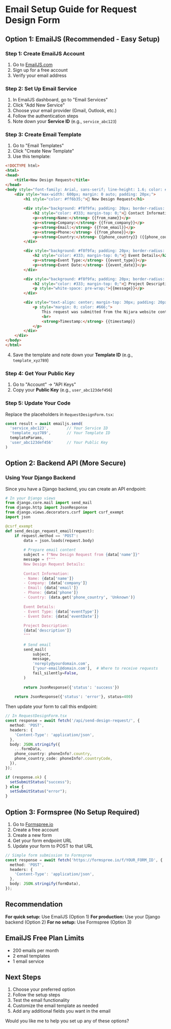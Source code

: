 # Email Setup Guide for Request Design Form

## Option 1: EmailJS (Recommended - Easy Setup)

### Step 1: Create EmailJS Account
1. Go to [EmailJS.com](https://www.emailjs.com/)
2. Sign up for a free account
3. Verify your email address

### Step 2: Set Up Email Service
1. In EmailJS dashboard, go to "Email Services"
2. Click "Add New Service"
3. Choose your email provider (Gmail, Outlook, etc.)
4. Follow the authentication steps
5. Note down your **Service ID** (e.g., `service_abc123`)

### Step 3: Create Email Template
1. Go to "Email Templates"
2. Click "Create New Template"
3. Use this template:

```html
<!DOCTYPE html>
<html>
<head>
    <title>New Design Request</title>
</head>
<body style="font-family: Arial, sans-serif; line-height: 1.6; color: #333;">
    <div style="max-width: 600px; margin: 0 auto; padding: 20px;">
        <h1 style="color: #ff6b35;">🎨 New Design Request</h1>
        
        <div style="background: #f8f9fa; padding: 20px; border-radius: 8px; margin: 20px 0;">
            <h2 style="color: #333; margin-top: 0;">👤 Contact Information</h2>
            <p><strong>Name:</strong> {{from_name}}</p>
            <p><strong>Company:</strong> {{from_company}}</p>
            <p><strong>Email:</strong> {{from_email}}</p>
            <p><strong>Phone:</strong> {{from_phone}}</p>
            <p><strong>Country:</strong> {{phone_country}} ({{phone_country_code}})</p>
        </div>

        <div style="background: #f8f9fa; padding: 20px; border-radius: 8px; margin: 20px 0;">
            <h2 style="color: #333; margin-top: 0;">📅 Event Details</h2>
            <p><strong>Event Type:</strong> {{event_type}}</p>
            <p><strong>Event Date:</strong> {{event_date}}</p>
        </div>

        <div style="background: #f8f9fa; padding: 20px; border-radius: 8px; margin: 20px 0;">
            <h2 style="color: #333; margin-top: 0;">📝 Project Description</h2>
            <p style="white-space: pre-wrap;">{{message}}</p>
        </div>

        <div style="text-align: center; margin-top: 30px; padding: 20px; background: #e9ecef; border-radius: 8px;">
            <p style="margin: 0; color: #666;">
                This request was submitted from the Nijara website contact form.
                <br>
                <strong>Timestamp:</strong> {{timestamp}}
            </p>
        </div>
    </div>
</body>
</html>
```

4. Save the template and note down your **Template ID** (e.g., `template_xyz789`)

### Step 4: Get Your Public Key
1. Go to "Account" → "API Keys"
2. Copy your **Public Key** (e.g., `user_abc123def456`)

### Step 5: Update Your Code
Replace the placeholders in `RequestDesignForm.tsx`:

```typescript
const result = await emailjs.send(
  'service_abc123',        // Your Service ID
  'template_xyz789',       // Your Template ID
  templateParams,
  'user_abc123def456'      // Your Public Key
)
```

## Option 2: Backend API (More Secure)

### Using Your Django Backend
Since you have a Django backend, you can create an API endpoint:

```python
# In your Django views
from django.core.mail import send_mail
from django.http import JsonResponse
from django.views.decorators.csrf import csrf_exempt
import json

@csrf_exempt
def send_design_request_email(request):
    if request.method == 'POST':
        data = json.loads(request.body)
        
        # Prepare email content
        subject = f"New Design Request from {data['name']}"
        message = f"""
        New Design Request Details:
        
        Contact Information:
        - Name: {data['name']}
        - Company: {data['company']}
        - Email: {data['email']}
        - Phone: {data['phone']}
        - Country: {data.get('phone_country', 'Unknown')}
        
        Event Details:
        - Event Type: {data['eventType']}
        - Event Date: {data['eventDate']}
        
        Project Description:
        {data['description']}
        """
        
        # Send email
        send_mail(
            subject,
            message,
            'noreply@yourdomain.com',
            ['your-email@domain.com'],  # Where to receive requests
            fail_silently=False,
        )
        
        return JsonResponse({'status': 'success'})
    
    return JsonResponse({'status': 'error'}, status=400)
```

Then update your form to call this endpoint:

```typescript
// In RequestDesignForm.tsx
const response = await fetch('/api/send-design-request/', {
  method: 'POST',
  headers: {
    'Content-Type': 'application/json',
  },
  body: JSON.stringify({
    ...formData,
    phone_country: phoneInfo?.country,
    phone_country_code: phoneInfo?.countryCode,
  }),
});

if (response.ok) {
  setSubmitStatus("success");
} else {
  setSubmitStatus("error");
}
```

## Option 3: Formspree (No Setup Required)

1. Go to [Formspree.io](https://formspree.io/)
2. Create a free account
3. Create a new form
4. Get your form endpoint URL
5. Update your form to POST to that URL

```typescript
// Simple form submission to Formspree
const response = await fetch('https://formspree.io/f/YOUR_FORM_ID', {
  method: 'POST',
  headers: {
    'Content-Type': 'application/json',
  },
  body: JSON.stringify(formData),
});
```

## Recommendation

**For quick setup:** Use EmailJS (Option 1)
**For production:** Use your Django backend (Option 2)
**For no setup:** Use Formspree (Option 3)

## EmailJS Free Plan Limits
- 200 emails per month
- 2 email templates
- 1 email service

## Next Steps
1. Choose your preferred option
2. Follow the setup steps
3. Test the email functionality
4. Customize the email template as needed
5. Add any additional fields you want in the email

Would you like me to help you set up any of these options? 